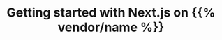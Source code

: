 ---
title: Getting started with Next.js on {{% vendor/name %}}
sidebarTitle: Next.js
sidebarIgnore: true
description: Lorem ipsum dolor sit amet, consectetur adipiscing elit. Integer dictum mauris id tincidunt gravida. Suspendisse sagittis euismod mi. Aliquam erat volutpat.
---